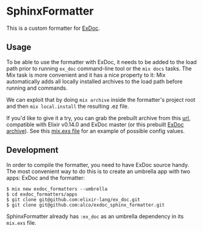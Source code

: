 SphinxFormatter
===============

This is a custom formatter for [ExDoc][1].

  [1]: https://github.com/elixir-lang/ex_doc


## Usage

To be able to use the formatter with ExDoc, it needs to be added to the load
path prior to running `ex_doc` command-line tool or the `mix docs` tasks. The
Mix task is more convenient and it has a nice property to it: Mix automatically
adds all locally installed archives to the load path before running and
commands.

We can exploit that by doing `mix archive` inside the formatter's project root
and then `mix local.install` the resulting .ez file.

If you'd like to give it a try, you can grab the prebuilt archive from this
[url][archive_url], compatible with Elixir v0.14.0 and ExDoc master (or this
prebuilt [ExDoc archive][exdoc_archive_url]). See this [mix.exs
file][config_url] for an example of possible config values.

  [archive_url]: https://github.com/alco/exdoc_sphinx_formatter/release/download/v0.14.0/exdoc_sphinx_formatter-0.5.0-beta-0.14.0.ez
  [exdoc_archive_url]: https://github.com/alco/exdoc/releases/download/v0.14.0/ex_doc-master-0.14.0.ez
  [config_url]: https://github.com/alco/porcelain/blob/7d0b7e3d533c73030855759260431a673c44c474/mix.exs#L16-L29


## Development

In order to compile the formatter, you need to have ExDoc source handy. The
most convenient way to do this is to create an umbrella app with two apps:
ExDoc and the formatter:

    $ mix new exdoc_formatters --umbrella
    $ cd exdoc_formatters/apps
    $ git clone git@github.com:elixir-lang/ex_doc.git
    $ git clone git@github.com:alco/exdoc_sphinx_formatter.git

SphinxFormatter already has `:ex_doc` as an umbrella dependency in its
`mix.exs` file.
